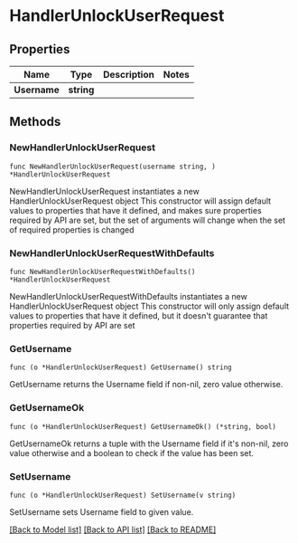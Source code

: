 # HandlerUnlockUserRequest

## Properties

Name | Type | Description | Notes
------------ | ------------- | ------------- | -------------
**Username** | **string** |  | 

## Methods

### NewHandlerUnlockUserRequest

`func NewHandlerUnlockUserRequest(username string, ) *HandlerUnlockUserRequest`

NewHandlerUnlockUserRequest instantiates a new HandlerUnlockUserRequest object
This constructor will assign default values to properties that have it defined,
and makes sure properties required by API are set, but the set of arguments
will change when the set of required properties is changed

### NewHandlerUnlockUserRequestWithDefaults

`func NewHandlerUnlockUserRequestWithDefaults() *HandlerUnlockUserRequest`

NewHandlerUnlockUserRequestWithDefaults instantiates a new HandlerUnlockUserRequest object
This constructor will only assign default values to properties that have it defined,
but it doesn't guarantee that properties required by API are set

### GetUsername

`func (o *HandlerUnlockUserRequest) GetUsername() string`

GetUsername returns the Username field if non-nil, zero value otherwise.

### GetUsernameOk

`func (o *HandlerUnlockUserRequest) GetUsernameOk() (*string, bool)`

GetUsernameOk returns a tuple with the Username field if it's non-nil, zero value otherwise
and a boolean to check if the value has been set.

### SetUsername

`func (o *HandlerUnlockUserRequest) SetUsername(v string)`

SetUsername sets Username field to given value.



[[Back to Model list]](../README.md#documentation-for-models) [[Back to API list]](../README.md#documentation-for-api-endpoints) [[Back to README]](../README.md)


